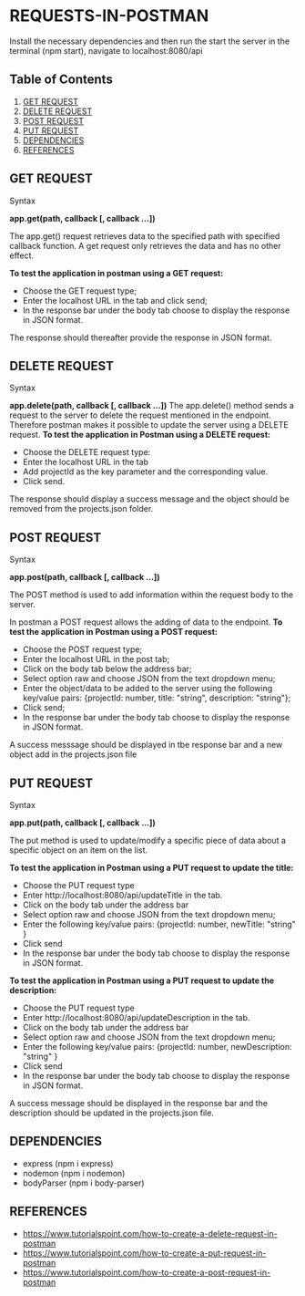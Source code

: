 # REQUESTS-IN-POSTMAN

Install the necessary dependencies and then run the start the server in the terminal (npm start), navigate to localhost:8080/api

## Table of Contents

1. [GET REQUEST](#get-request)
2. [DELETE REQUEST](#delete-request)
3. [POST REQUEST](#post-request)
4. [PUT REQUEST](#put-request)
5. [DEPENDENCIES](#dependencies)
6. [REFERENCES](#references)

## GET REQUEST
Syntax

**app.get(path, callback [, callback ...])**

The app.get() request retrieves data to the specified path with specified callback function. A get request only retrieves the data and has no other effect.

**To test the application in postman using a GET request:** 
-  Choose the GET request type;
-  Enter the localhost URL in the tab and click send;
-  In the response bar under the body tab choose to display the response in JSON format.

The response should thereafter provide the response in JSON format.

## DELETE REQUEST
Syntax

**app.delete(path, callback [, callback ...])**
The app.delete() method sends a request to the server to delete the request mentioned in the endpoint. Therefore postman makes it possible to update the server using a DELETE request.
**To test the application in Postman using a DELETE request:**
- Choose the DELETE request type:
- Enter the localhost URL in the tab
- Add projectId as the key parameter and the corresponding value.
- Click send.

The response should display a success message and the object should be removed from the projects.json folder.
## POST REQUEST
Syntax

**app.post(path, callback [, callback ...])**

The POST method is used to add information within the request body to the server.

In postman a POST request allows the adding of data to the endpoint. 
**To test the application in Postman using a POST request:**
- Choose the POST request type;
- Enter the localhost URL in the post tab;
- Click on the body tab below the address bar;
- Select option raw and choose JSON from the text dropdown menu;
- Enter the object/data to be added to the server using the following key/value pairs: {projectId: number, title: "string", description: "string"};
- Click send;
- In the response bar under the body tab choose to display the response in JSON format.

A success messsage should be displayed in tbe response bar and a new object add in the projects.json file

## PUT REQUEST
Syntax

**app.put(path, callback [, callback ...])**

The put method is used to update/modify a specific piece of data about a specific object on an item on the list.

**To test the application in Postman using a PUT request to update the title:**
- Choose the PUT request type
- Enter http://localhost:8080/api/updateTitle in the tab.
- Click on the body tab under the address bar
- Select option raw and choose JSON from the text dropdown menu;
- Enter the following key/value pairs: {projectId: number, newTitle: "string" }
- Click send
- In the response bar under the body tab choose to display the response in JSON format.

**To test the application in Postman using a PUT request to update the description:**
- Choose the PUT request type
- Enter http://localhost:8080/api/updateDescription in the tab.
- Click on the body tab under the address bar
- Select option raw and choose JSON from the text dropdown menu;
- Enter the following key/value pairs: {projectId: number, newDescription: "string" }
- Click send
- In the response bar under the body tab choose to display the response in JSON format.

A success message should be displayed in the response bar and the description should be updated in the projects.json file.

## DEPENDENCIES

- express (npm i express)
- nodemon (npm i nodemon)
- bodyParser (npm i body-parser)
  
## REFERENCES

- https://www.tutorialspoint.com/how-to-create-a-delete-request-in-postman
- https://www.tutorialspoint.com/how-to-create-a-put-request-in-postman
- https://www.tutorialspoint.com/how-to-create-a-post-request-in-postman

